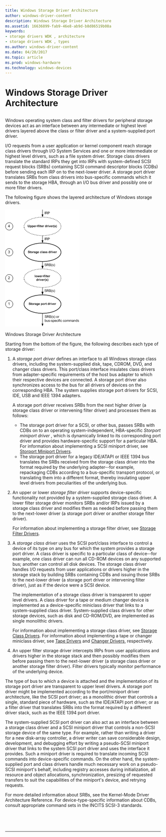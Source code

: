 ```yaml
---
title: Windows Storage Driver Architecture
author: windows-driver-content
description: Windows Storage Driver Architecture
ms.assetid: 16636899-fab9-46e8-ab9d-b8d86519b08a
keywords:
- storage drivers WDK , architecture
- storage drivers WDK , types
ms.author: windows-driver-content
ms.date: 04/20/2017
ms.topic: article
ms.prod: windows-hardware
ms.technology: windows-devices
---
```


# Windows Storage Driver Architecture


## <span id="ddk_storage_driver_architecture_kg"></span><span id="DDK_STORAGE_DRIVER_ARCHITECTURE_KG"></span>


Windows operating system class and filter drivers for peripheral storage devices act as an interface between any intermediate or highest level drivers layered above the class or filter driver and a system-supplied port driver.

I/O requests from a user application or kernel component reach storage class drivers through I/O System Services and one or more intermediate or highest level drivers, such as a file system driver. Storage class drivers translate the standard IRPs they get into IRPs with system-defined SCSI request blocks (SRBs) containing SCSI command descriptor blocks (CDBs) before sending each IRP on to the next-lower driver. A storage port driver translates SRBs from class drivers into bus-specific commands which it sends to the storage HBA, through an I/O bus driver and possibly one or more filter drivers.

The following figure shows the layered architecture of Windows storage drivers.

![diagram illustrating the layered architecture of nt-based operating system storage drivers](images/kg201-1.png)

Windows Storage Driver Architecture

Starting from the bottom of the figure, the following describes each type of storage driver:

1.  A *storage port driver* defines an interface to all Windows storage class drivers, including the system-supplied disk, tape, CDROM, DVD, and changer class drivers. This port/class interface insulates class drivers from adapter-specific requirements of the host bus adapter to which their respective devices are connected. A storage port driver also synchronizes access to the bus for all drivers of devices on the corresponding HBA. The system supplies storage port drivers for SCSI, IDE, USB and IEEE 1394 adapters.

    A storage port driver receives SRBs from the next higher driver (a storage class driver or intervening filter driver) and processes them as follows:

    -   The storage port driver for a SCSI, or other bus, passes SRBs with CDBs on to an operating system-independent, HBA-specific *Storport miniport driver* , which is dynamically linked to its corresponding port driver and provides hardware-specific support for a particular HBA. For information about implementing a SCSI miniport driver, see [Storport Miniport Drivers](storport-miniport-drivers.md).
    -   The storage port driver for a legacy IDE/ATAPI or IEEE 1394 bus translates the SRBs received from the storage class driver into the format required by the underlying adapter--for example, repackaging CDBs according to a bus-specific transport protocol, or translating them into a different format, thereby insulating upper level drivers from peculiarities of the underlying bus.

2.  An upper or lower *storage filter driver* supports device-specific functionality not provided by a system-supplied storage class driver. A lower filter storage driver monitors SRBs and/or IRPs issued by a storage class driver and modifies them as needed before passing them to the next-lower driver (a storage port driver or another storage filter driver).

    For information about implementing a storage filter driver, see [Storage Filter Drivers](storage-filter-drivers.md).

3.  A *storage class driver* uses the SCSI port/class interface to control a device of its type on any bus for which the system provides a storage port driver. A class driver is specific to a particular class of device--for example, one class driver can run all CD-ROM devices on any supported bus; another can control all disk devices. The storage class driver handles I/O requests from user applications or drivers higher in the storage stack by building SRBs containing CDBs and issuing those SRBs to the next-lower driver (a storage port driver or intervening filter driver), just as if the device were a SCSI device.

    The implementation of a storage class driver is transparent to upper level drivers. A class driver for a tape or medium changer device is implemented as a device-specific miniclass driver that links to a system-supplied class driver. System-supplied class drivers for other storage devices, such as disk and CD-ROM/DVD, are implemented as single monolithic drivers.

    For information about implementing a storage class driver, see [Storage Class Drivers](storage-class-drivers.md). For information about implementing a tape or changer miniclass driver, see [Tape Drivers](tape-drivers.md) and [Changer Drivers](changer-drivers.md), respectively.

4.  An upper filter storage driver intercepts IRPs from user applications and drivers higher in the storage stack and then possibly modifies them before passing them to the next-lower driver (a storage class driver or another storage filter driver). Filter drivers typically monitor performance of the underlying device.

The type of bus to which a device is attached and the implementation of its storage port driver are transparent to upper level drivers. A storage port driver might be implemented according to the port/miniport driver architecture, like the SCSI port driver; as a monolithic driver that controls a single, standard piece of hardware, such as the IDE/ATAPI port driver; or as a filter driver that translates SRBs into the format required by a different driver stack, such as the IEEE 1394 port driver.

The system-supplied SCSI port driver can also act as an interface between a storage class driver and a SCSI miniport driver that controls a non-SCSI storage device of the same type. For example, rather than writing a driver for a new disk-array controller, a driver writer can save considerable design, development, and debugging effort by writing a pseudo-SCSI miniport driver that links to the system SCSI port driver and uses the interface it provides. Such a miniport driver is required to translate incoming SCSI commands into device-specific commands. On the other hand, the system-supplied port and class drivers handle much necessary work on a pseudo-SCSI miniport's behalf, including registry accesses during initialization, all resource and object allocations, synchronization, presizing of requested transfers to suit the capabilities of the miniport's device, and retrying requests.

For more detailed information about SRBs, see the Kernel-Mode Driver Architecture Reference. For device-type-specific information about CDBs, consult appropriate command sets in the INCITS SCSI-3 standards.

 

 


--------------------


